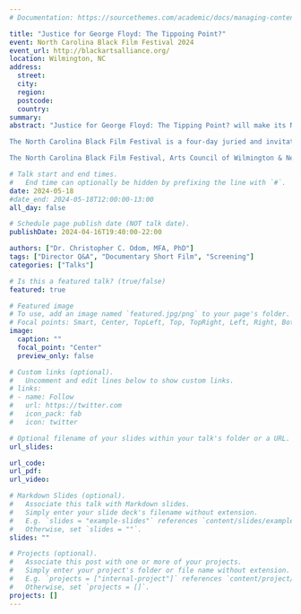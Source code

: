 ```yaml
---
# Documentation: https://sourcethemes.com/academic/docs/managing-content/

title: "Justice for George Floyd: The Tippoing Point?"
event: North Carolina Black Film Festival 2024
event_url: http://blackartsalliance.org/
location: Wilmington, NC
address:
  street:
  city:
  region:
  postcode:
  country:
summary:
abstract: "Justice for George Floyd: The Tipping Point? will make its North Carolina premiere at the NC Black Film Festival 2024 in Wilmington, May 16 – 19, 2024.

The North Carolina Black Film Festival is a four-day juried and invitational festival of independent motion pictures by Black filmmakers which showcase features, shorts, animation, documentary films, and student films. We pride ourselves in the Carolinas with hospitality and amazing honorees and winners such as Anthony Hemingway, Ava DuVernay, Giancarlo Esposito, the late Dwayne McDuffie, Scott Sanders and more.

The North Carolina Black Film Festival, Arts Council of Wilmington & New Hanover County is held in Wilmington, NC formerly known as Hollywood East. The dates of this year’s festival are May 16 – May 19, 2024."

# Talk start and end times.
#   End time can optionally be hidden by prefixing the line with `#`.
date: 2024-05-18
#date_end: 2024-05-18T12:00:00-13:00
all_day: false

# Schedule page publish date (NOT talk date).
publishDate: 2024-04-16T19:40:00-22:00

authors: ["Dr. Christopher C. Odom, MFA, PhD"]
tags: ["Director Q&A", "Documentary Short Film", "Screening"]
categories: ["Talks"]

# Is this a featured talk? (true/false)
featured: true

# Featured image
# To use, add an image named `featured.jpg/png` to your page's folder.
# Focal points: Smart, Center, TopLeft, Top, TopRight, Left, Right, BottomLeft, Bottom, BottomRight.
image:
  caption: ""
  focal_point: "Center"
  preview_only: false

# Custom links (optional).
#   Uncomment and edit lines below to show custom links.
# links:
# - name: Follow
#   url: https://twitter.com
#   icon_pack: fab
#   icon: twitter

# Optional filename of your slides within your talk's folder or a URL.
url_slides:

url_code:
url_pdf:
url_video:

# Markdown Slides (optional).
#   Associate this talk with Markdown slides.
#   Simply enter your slide deck's filename without extension.
#   E.g. `slides = "example-slides"` references `content/slides/example-slides.md`.
#   Otherwise, set `slides = ""`.
slides: ""

# Projects (optional).
#   Associate this post with one or more of your projects.
#   Simply enter your project's folder or file name without extension.
#   E.g. `projects = ["internal-project"]` references `content/project/deep-learning/index.md`.
#   Otherwise, set `projects = []`.
projects: []
---
```

